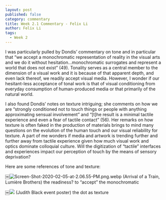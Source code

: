```yaml
---
layout: post
published: false
category: commentary
title: Week 2.1 Commentary - Felix Li
author: Felix Li
tags:
  - Week 2
---
```

I was particularly pulled by Dondis’ commentary on tone and in particular that “we accept a monochromatic representation of reality in the visual arts and we do it without hesitation…monochromatic surrogates and represent a world that does not exist” (49). Tonality serves as a central member to the dimension of a visual work and it is because of that apparent depth, and even lack thereof, we readily accept visual media. However, I wonder if our hesitant-less acceptance of tonal work is that of visual conditioning from everyday consumption of human-produced media or that primarily of the natural world.

I also found Dondis’ notes on texture intriguing; she comments on how we are “strongly conditioned not to touch things or people with anything approximating sensual involvement” and  “[t]he result is a minimal tactile experience and even a fear of tactile contact” (56). Her remarks on how texture is often faked in the production of materials brings to mind many questions on the evolution of the human touch and our visual reliability for texture. A part of me wonders if media and artwork is trending further and further away from tactile experience given how much visual work and optics dominate colloquial culture. Will the digitization of “tactile” interfaces and experiences impact our perception of touch by the means of sensory deprivation?

Here are some references of tone and texture:

￼![Screen-Shot-2020-02-05-at-2.06.55-PM.png.webp]({{site.baseurl}}/assets/Screen-Shot-2020-02-05-at-2.06.55-PM.png.webp)
(Arrival of a Train, Lumière Brothers)
the readiness? to “accept” the monochromatic

￼![]({{site.baseurl}}/assets/Screen%20Shot%202022-09-11%20at%2011.42.05%20PM.png)
(Judith Black event poster)
the dot as texture